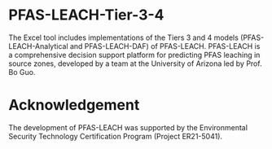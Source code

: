 # PFAS-LEACH-Tier-3-4
The Excel tool includes implementations of the Tiers 3 and 4 models (PFAS-LEACH-Analytical and PFAS-LEACH-DAF) of PFAS-LEACH. PFAS-LEACH is a comprehensive decision support platform for predicting PFAS leaching in source zones, developed by a team at the University of Arizona led by Prof. Bo Guo.

# Acknowledgement
The development of PFAS-LEACH was supported by the Environmental Security Technology Certification Program (Project ER21-5041).
